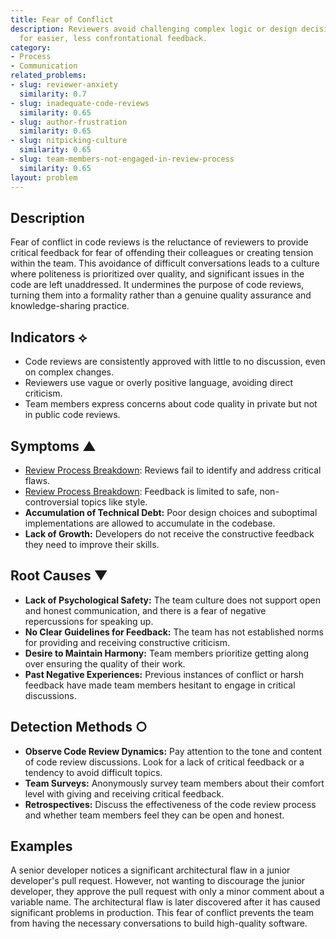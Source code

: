 ```yaml
---
title: Fear of Conflict
description: Reviewers avoid challenging complex logic or design decisions, opting
  for easier, less confrontational feedback.
category:
- Process
- Communication
related_problems:
- slug: reviewer-anxiety
  similarity: 0.7
- slug: inadequate-code-reviews
  similarity: 0.65
- slug: author-frustration
  similarity: 0.65
- slug: nitpicking-culture
  similarity: 0.65
- slug: team-members-not-engaged-in-review-process
  similarity: 0.65
layout: problem
---
```


## Description
Fear of conflict in code reviews is the reluctance of reviewers to provide critical feedback for fear of offending their colleagues or creating tension within the team. This avoidance of difficult conversations leads to a culture where politeness is prioritized over quality, and significant issues in the code are left unaddressed. It undermines the purpose of code reviews, turning them into a formality rather than a genuine quality assurance and knowledge-sharing practice.

## Indicators ⟡
- Code reviews are consistently approved with little to no discussion, even on complex changes.
- Reviewers use vague or overly positive language, avoiding direct criticism.
- Team members express concerns about code quality in private but not in public code reviews.

## Symptoms ▲
- [Review Process Breakdown](review-process-breakdown.md): Reviews fail to identify and address critical flaws.
- [Review Process Breakdown](review-process-breakdown.md): Feedback is limited to safe, non-controversial topics like style.
- **Accumulation of Technical Debt:** Poor design choices and suboptimal implementations are allowed to accumulate in the codebase.
- **Lack of Growth:** Developers do not receive the constructive feedback they need to improve their skills.

## Root Causes ▼
- **Lack of Psychological Safety:** The team culture does not support open and honest communication, and there is a fear of negative repercussions for speaking up.
- **No Clear Guidelines for Feedback:** The team has not established norms for providing and receiving constructive criticism.
- **Desire to Maintain Harmony:** Team members prioritize getting along over ensuring the quality of their work.
- **Past Negative Experiences:** Previous instances of conflict or harsh feedback have made team members hesitant to engage in critical discussions.

## Detection Methods ○
- **Observe Code Review Dynamics:** Pay attention to the tone and content of code review discussions. Look for a lack of critical feedback or a tendency to avoid difficult topics.
- **Team Surveys:** Anonymously survey team members about their comfort level with giving and receiving critical feedback.
- **Retrospectives:** Discuss the effectiveness of the code review process and whether team members feel they can be open and honest.

## Examples
A senior developer notices a significant architectural flaw in a junior developer's pull request. However, not wanting to discourage the junior developer, they approve the pull request with only a minor comment about a variable name. The architectural flaw is later discovered after it has caused significant problems in production. This fear of conflict prevents the team from having the necessary conversations to build high-quality software.